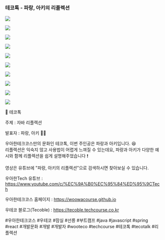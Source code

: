 ### 테코톡 - 파랑, 아키의 리플렉션

![](001.png)

![](002.png)

![](003.png)

![](004.png)

![](005.png)

![](006.png)

![](007.png)

![](008.png)

![](009.png)

![](010.png)


📮 테코톡

주제 : 자바 리플렉션

발표자 : 파랑, 아키 🧑‍💻

우아한테크코스만의 문화인 테코톡, 이번 주인공은 파랑과 아키입니다. 😆  
리플렉션은 익숙지 않고 사용법이 어렵게 느껴질 수 있는데요, 
파랑과 아키가 다양한 예시와 함께 리플렉션을 쉽게 설명해주었습니다 ❗️

영상은 유튜브에 "파랑, 아키의 리플렉션"으로 검색하시면 찾아보실 수 있습니다.

우아한Tech 유튜브 : https://www.youtube.com/c/%EC%9A%B0%EC%95%84%ED%95%9CTech

우아한테크코스 홈페이지 : https://woowacourse.github.io

우테코 블로그(Tecoble) : https://tecoble.techcourse.co.kr

#우아한테크코스 #우테코 #잠실 #선릉 #부트캠프 #java #javascript #spring #react #개발문화 #개발 #개발자 #wooteco #techcourse #테코톡 #tecotalk #리플렉션
